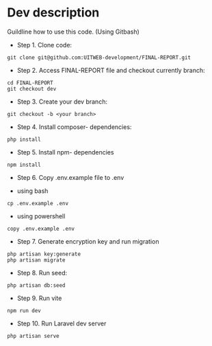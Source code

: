 
# Dev description
Guildline how to use this code. (Using Gitbash)

- Step 1. Clone code:
```
git clone git@github.com:UITWEB-development/FINAL-REPORT.git
```
- Step 2. Access FINAL-REPORT file and checkout currently branch:
```
cd FINAL-REPORT
git checkout dev
```
- Step 3. Create your dev branch:
```
git checkout -b <your branch>
```
- Step 4. Install composer- dependencies:
```
php install
```
- Step 5. Install npm- dependencies
```
npm install
```
- Step 6. Copy .env.example file to .env
+ using bash
```
cp .env.example .env 
```

+ using powershell

```
copy .env.example .env
```
- Step 7. Generate encryption key and run migration
```
php artisan key:generate
php artisan migrate
```
- Step 8. Run seed:
```
php artisan db:seed
```
- Step 9. Run vite 
```
npm run dev
```
- Step 10. Run Laravel dev server
```
php artisan serve
```


